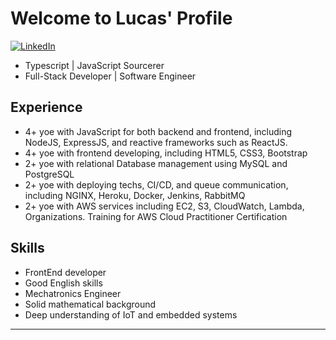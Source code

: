 # Welcome to Lucas' Profile

[![LinkedIn](https://img.shields.io/badge/LinkedIn-0077B5?style=for-the-badge&logo=linkedin&logoColor=white)](https://www.linkedin.com/in/lucaslaricchia/)

- Typescript | JavaScript Sourcerer
- Full-Stack Developer | Software Engineer

## Experience

- 4+ yoe with JavaScript for both backend and frontend, including NodeJS, ExpressJS, and reactive frameworks such as ReactJS.
- 4+ yoe with frontend developing, including HTML5, CSS3, Bootstrap
- 2+ yoe with relational Database management using MySQL and PostgreSQL
- 2+ yoe with deploying techs, CI/CD, and queue communication, including NGINX, Heroku, Docker, Jenkins, RabbitMQ
- 2+ yoe with AWS services including EC2, S3, CloudWatch, Lambda, Organizations. Training for AWS Cloud Practitioner Certification

## Skills

- FrontEnd developer
- Good English skills
- Mechatronics Engineer
- Solid mathematical background
- Deep understanding of IoT and embedded systems

---
